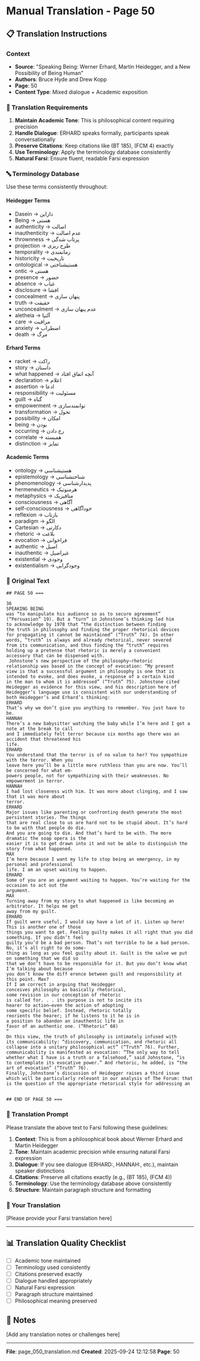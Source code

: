 # Manual Translation - Page 50

## 📋 Translation Instructions

### Context
- **Source**: "Speaking Being: Werner Erhard, Martin Heidegger, and a New Possibility of Being Human"
- **Authors**: Bruce Hyde and Drew Kopp
- **Page**: 50
- **Content Type**: Mixed dialogue + Academic exposition

### 🎯 Translation Requirements

1. **Maintain Academic Tone**: This is philosophical content requiring precision
2. **Handle Dialogue**: ERHARD speaks formally, participants speak conversationally
3. **Preserve Citations**: Keep citations like (BT 185), (FCM 4) exactly
4. **Use Terminology**: Apply the terminology database consistently
5. **Natural Farsi**: Ensure fluent, readable Farsi expression

### 🔤 Terminology Database

Use these terms consistently throughout:

#### Heidegger Terms
- Dasein → دازاین
- Being → هستی
- authenticity → اصالت
- inauthenticity → عدم اصالت
- thrownness → پرتاب شدگی
- projection → طرح ریزی
- temporality → زمانمندی
- historicity → تاریخیت
- ontological → هستیشناختی
- ontic → هستی
- presence → حضور
- absence → غیاب
- disclosure → افشا
- concealment → پنهان سازی
- truth → حقیقت
- unconcealment → عدم پنهان سازی
- aletheia → آلتیا
- care → مراقبت
- anxiety → اضطراب
- death → مرگ

#### Erhard Terms
- racket → راکت
- story → داستان
- what happened → آنچه اتفاق افتاد
- declaration → اعلام
- assertion → ادعا
- responsibility → مسئولیت
- guilt → گناه
- empowerment → توانمندسازی
- transformation → تحول
- possibility → امکان
- being → بودن
- occurring → رخ دادن
- correlate → همبسته
- distinction → تمایز

#### Academic Terms
- ontology → هستیشناسی
- epistemology → شناختشناسی
- phenomenology → پدیدارشناسی
- hermeneutics → هرمنوتیک
- metaphysics → متافیزیک
- consciousness → آگاهی
- self-consciousness → خودآگاهی
- reflexion → بازتاب
- paradigm → الگو
- Cartesian → دکارتی
- rhetoric → بلاغت
- evocation → فراخوانی
- authentic → اصیل
- inauthentic → غیراصیل
- existential → وجودی
- existentialism → وجودگرایی


### 📝 Original Text

```
## PAGE 50 ===

36
SPEAKING BEING
was “to manipulate his audience so as to secure agreement” 
(“Persuasion” 19). But a “turn” in Johnstone’s thinking led him 
to acknowledge by 1978 that “the distinction between finding 
the truth in philosophy and finding the proper rhetorical devices 
for propagating it cannot be maintained” (“Truth” 74). In other 
words, “truth” is always and already rhetorical, never severed 
from its communication, and thus finding the “truth” requires 
holding up a pretense that rhetoric is merely a convenient 
accessory that can be dispensed with.
 Johnstone’s new perspective of the philosophy–rhetoric 
relationship was based in the concept of evocation: “My present 
view is that a successful argument in philosophy is one that is 
intended to evoke, and does evoke, a response of a certain kind 
in the man to whom it is addressed” (“Truth” 75). Johnstone cited 
Heidegger as evidence for this view, and his description here of 
Heidegger’s language use is consistent with our understanding of 
both Heidegger’s and Erhard’s thinking:
ERHARD
That’s why we don’t give you anything to remember. You just have to be.
HANNAH
There’s a new babysitter watching the baby while I’m here and I got a note at the break to call
and I immediately felt terror because six months ago there was an accident that threatened his
life.
ERHARD
You understand that the terror is of no value to her? You sympathize with the terror. When you
leave here you’ll be a little more ruthless than you are now. You’ll be concerned for what em-
powers people, not for sympathizing with their weaknesses. No empowerment in terror.
HANNAH
I had lost closeness with him. It was more about clinging, and I saw that it was more about
terror.
ERHARD
Major issues like parenting or confronting death generate the most persistent stories. The things 
that are real close to us are hard not to be stupid about. It’s hard to be with that people do die.
And you are going to die. And that’s hard to be with. The more dramatic the soap opera is the
easier it is to get drawn into it and not be able to distinguish the story from what happened.
MAX
I’m here because I want my life to stop being an emergency, in my personal and professional 
life. I am an upset waiting to happen.
ERHARD
Some of you are an argument waiting to happen. You’re waiting for the occasion to act out the 
argument.
MAX
Turning away from my story to what happened is like becoming an arbitrator. It helps me get 
away from my guilt.
ERHARD
If guilt were useful, I would say have a lot of it. Listen up here! This is another one of those 
things you want to get. Feeling guilty makes it all right that you did something. If you didn’t feel 
guilty you’d be a bad person. That’s not terrible to be a bad person. No, it’s all right to do some-
thing as long as you feel guilty about it. Guilt is the salve we put on something that we did so
that we don’t have to be responsible for it. But you don’t know what I’m talking about because
you don’t know the diff erence between guilt and responsibility at this point. Max?
If I am correct in arguing that Heidegger 
conceives philosophy as basically rhetorical, 
some revision in our conception of rhetoric 
is called for. . . its purpose is not to incite its 
hearer to action—even the action of adopting 
some specific belief. Instead, rhetoric totally 
reorients the hearer; if he listens to it he is in 
a position to abandon an inauthentic life in 
favor of an authentic one. (“Rhetoric” 68)
“
On this view, the truth of philosophy is intimately infused with 
its communicability: “discovery, communication, and rhetoric all 
collapse into a unitary philosophical act” (“Truth” 76). Further, 
communicability is manifested as evocation: “The only way to tell 
whether what I have is a truth or a falsehood,” said Johnstone, “is 
to contemplate its evocative power.” And rhetoric, he added, is “the 
art of evocation” (“Truth” 76).
Finally, Johnstone’s discussion of Heidegger raises a third issue 
which will be particularly relevant in our analysis of The Forum: that 
is the question of the appropriate rhetorical style for addressing an 


## END OF PAGE 50 ===
```

### 🤖 Translation Prompt

Please translate the above text to Farsi following these guidelines:

1. **Context**: This is from a philosophical book about Werner Erhard and Martin Heidegger
2. **Tone**: Maintain academic precision while ensuring natural Farsi expression
3. **Dialogue**: If you see dialogue (ERHARD:, HANNAH:, etc.), maintain speaker distinctions
4. **Citations**: Preserve all citations exactly (e.g., (BT 185), (FCM 4))
5. **Terminology**: Use the terminology database above consistently
6. **Structure**: Maintain paragraph structure and formatting

### 📄 Your Translation

[Please provide your Farsi translation here]

---

## 📊 Translation Quality Checklist

- [ ] Academic tone maintained
- [ ] Terminology used consistently
- [ ] Citations preserved exactly
- [ ] Dialogue handled appropriately
- [ ] Natural Farsi expression
- [ ] Paragraph structure maintained
- [ ] Philosophical meaning preserved

## 📝 Notes

[Add any translation notes or challenges here]

---

**File**: page_050_translation.md
**Created**: 2025-09-24 12:12:58
**Page**: 50
